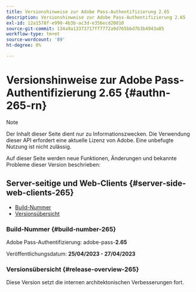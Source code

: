 ```yaml
---
title: Versionshinweise zur Adobe Pass-Authentifizierung 2.65
description: Versionshinweise zur Adobe Pass-Authentifizierung 2.65
exl-id: 12a1578f-e990-4b3b-ac3d-e356ecd20810
source-git-commit: 134a9a13373717ff7772a9d765bbd7b3b4943a85
workflow-type: tm+mt
source-wordcount: '89'
ht-degree: 0%

---
```


# Versionshinweise zur Adobe Pass-Authentifizierung 2.65 {#authn-265-rn}

>[!NOTE]
>
>Der Inhalt dieser Seite dient nur zu Informationszwecken. Die Verwendung dieser API erfordert eine aktuelle Lizenz von Adobe. Eine unbefugte Nutzung ist nicht zulässig.

Auf dieser Seite werden neue Funktionen, Änderungen und bekannte Probleme dieser Version beschrieben:

## Server-seitige und Web-Clients {#server-side-web-clients-265}

* [Build-Nummer](#build-number-265)
* [Versionsübersicht](#release-overview-265)

### Build-Nummer {#build-number-265}

Adobe Pass-Authentifizierung: adobe-pass-**2.65**

Veröffentlichungsdatum: **25/04/2023 - 27/04/2023**

### Versionsübersicht {#release-overview-265}

Diese Version setzt die internen architektonischen Verbesserungen fort.
